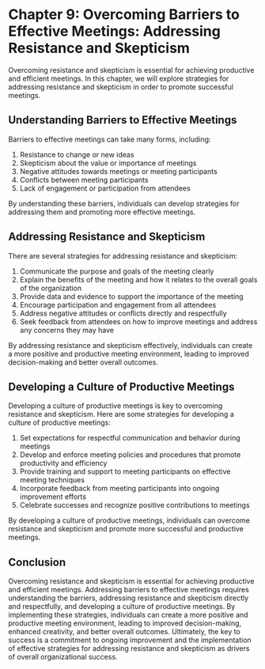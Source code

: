 Chapter 9: Overcoming Barriers to Effective Meetings: Addressing Resistance and Skepticism
==========================================================================================

Overcoming resistance and skepticism is essential for achieving productive and efficient meetings. In this chapter, we will explore strategies for addressing resistance and skepticism in order to promote successful meetings.

Understanding Barriers to Effective Meetings
--------------------------------------------

Barriers to effective meetings can take many forms, including:

1. Resistance to change or new ideas
2. Skepticism about the value or importance of meetings
3. Negative attitudes towards meetings or meeting participants
4. Conflicts between meeting participants
5. Lack of engagement or participation from attendees

By understanding these barriers, individuals can develop strategies for addressing them and promoting more effective meetings.

Addressing Resistance and Skepticism
------------------------------------

There are several strategies for addressing resistance and skepticism:

1. Communicate the purpose and goals of the meeting clearly
2. Explain the benefits of the meeting and how it relates to the overall goals of the organization
3. Provide data and evidence to support the importance of the meeting
4. Encourage participation and engagement from all attendees
5. Address negative attitudes or conflicts directly and respectfully
6. Seek feedback from attendees on how to improve meetings and address any concerns they may have

By addressing resistance and skepticism effectively, individuals can create a more positive and productive meeting environment, leading to improved decision-making and better overall outcomes.

Developing a Culture of Productive Meetings
-------------------------------------------

Developing a culture of productive meetings is key to overcoming resistance and skepticism. Here are some strategies for developing a culture of productive meetings:

1. Set expectations for respectful communication and behavior during meetings
2. Develop and enforce meeting policies and procedures that promote productivity and efficiency
3. Provide training and support to meeting participants on effective meeting techniques
4. Incorporate feedback from meeting participants into ongoing improvement efforts
5. Celebrate successes and recognize positive contributions to meetings

By developing a culture of productive meetings, individuals can overcome resistance and skepticism and promote more successful and productive meetings.

Conclusion
----------

Overcoming resistance and skepticism is essential for achieving productive and efficient meetings. Addressing barriers to effective meetings requires understanding the barriers, addressing resistance and skepticism directly and respectfully, and developing a culture of productive meetings. By implementing these strategies, individuals can create a more positive and productive meeting environment, leading to improved decision-making, enhanced creativity, and better overall outcomes. Ultimately, the key to success is a commitment to ongoing improvement and the implementation of effective strategies for addressing resistance and skepticism as drivers of overall organizational success.
